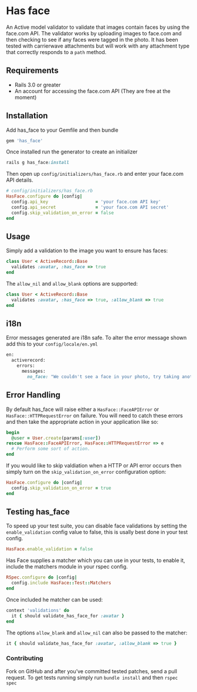 # Has face
An Active model validator to validate that images contain faces by
using the face.com API. The validator works by uploading images to
face.com and then checking to see if any faces were tagged in the photo.
It has been tested with carrierwave attachments but will work with any
attachment type that correctly responds to a `path` method.

## Requirements
- Rails 3.0 or greater
- An account for accessing the face.com API (They are free at the moment)

## Installation
Add has_face to your Gemfile and then bundle

``` ruby
gem 'has_face'
```

Once installed run the generator to create an initializer

``` ruby
rails g has_face:install
```

Then open up `config/initializers/has_face.rb` and enter your face.com
API details.

``` ruby
# config/initializers/has_face.rb
HasFace.configure do |config|
  config.api_key                  = 'your face.com API key'
  config.api_secret               = 'your face.com API secret'
  config.skip_validation_on_error = false
end
```

## Usage

Simply add a validation to the image you want to ensure has faces:

``` ruby
class User < ActiveRecord::Base
  validates :avatar, :has_face => true
end
```

The `allow_nil` and `allow_blank` options are supported:

``` ruby
class User < ActiveRecord::Base
  validates :avatar, :has_face => true, :allow_blank => true
end
```

## i18n

Error messages generated are i18n safe. To alter the error message shown
add this to your `config/locale/en.yml`

``` ruby
en:
  activerecord:
    errors:
      messages:
        no_face: "We couldn't see a face in your photo, try taking another one."
```


## Error Handling

By default has_face will raise either a `HasFace::FaceAPIError` or
`HasFace::HTTPRequestError` on failure. You will need to catch these
errors and then take the appropriate action in your application like so:

``` ruby
begin
  @user = User.create(params[:user])
rescue HasFace::FaceAPIError, HasFace::HTTPRequestError => e
  # Perform some sort of action.
end
```

If you would like to skip valdiation when a HTTP or API error occurs
then simply turn on the `skip_validation_on_error` configuration option:

``` ruby
HasFace.configure do |config|
  config.skip_validation_on_error = true
end
```

## Testing has_face

To speed up your test suite, you can disable face validations by setting the
`enable_validation` config value to false, this is usally best done in
your test config.

``` ruby
HasFace.enable_validation = false
```

Has Face supplies a matcher which you can use in your tests, to
enable it, include the matchers module in your rspec config.

``` ruby
RSpec.configure do |config|
  config.include HasFace::Test::Matchers
end
```


Once included he matcher can be used:

``` ruby
context 'validations' do
  it { should validate_has_face_for :avatar }
end
```

The options `allow_blank` and `allow_nil` can also be passed to the matcher:

``` ruby
it { should validate_has_face_for :avatar, :allow_blank => true }
```

### Contributing

Fork on GitHub and after you’ve committed tested patches, send a pull request.
To get tests running simply run `bundle install` and then `rspec spec`
